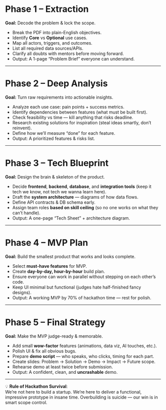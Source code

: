 
# **Phase 1 – Extraction**

**Goal:** Decode the problem & lock the scope.
- Break the PDF into plain-English objectives.
- Identify **Core** vs **Optional** use cases.
- Map all actors, triggers, and outcomes.
- List all required data sources/APIs.
- Clarify all doubts with mentors before moving forward.
- Output: A 1-page “Problem Brief” everyone can understand.


---

# **Phase 2 – Deep Analysis**

**Goal:** Turn raw requirements into actionable insights.

- Analyze each use case: pain points + success metrics.
- Identify dependencies between features (what must be built first).
- Check feasibility vs time — kill anything that risks deadline.
- Research existing solutions for inspiration (steal ideas smartly, don’t reinvent).
- Define how we’ll measure “done” for each feature.
- Output: A prioritized features & risks list.

---

# **Phase 3 – Tech Blueprint**

**Goal:** Design the brain & skeleton of the product.

- Decide **frontend**, **backend**, **database**, and **integration tools** (keep it tech we know, not tech we wanna learn here).
- Draft the **system architecture** — diagrams of how data flows.
- Define API contracts & DB schema early.
- Assign team roles **based on skill ceiling** (so no one works on what they can’t handle).
- Output: A one-page “Tech Sheet” + architecture diagram.

---

# **Phase 4 – MVP Plan**

**Goal:** Build the smallest product that works and looks complete.

- Select **must-have features** for MVP.
- Create **day-by-day, hour-by-hour** build plan.
- Ensure everyone can work in parallel without stepping on each other’s code.
- Keep UI minimal but functional (judges hate half-finished fancy designs).
- Output: A working MVP by 70% of hackathon time — rest for polish.

---

# **Phase 5 – Final Strategy**

**Goal:** Make the MVP judge-ready & memorable.

- Add small **wow-factor** features (animations, data viz, AI touches, etc.).
- Polish UI & fix all obvious bugs.
- Prepare **demo script** — who speaks, who clicks, timing for each part.
- Create slides: Problem → Solution → Demo → Impact → Future scope.
- Rehearse demo at least twice before submission.
- Output: A confident, clean, and **uncrashable** demo.

---

💡 **Rule of Hackathon Survival**:  
We’re not here to build a startup. We’re here to deliver a functional, impressive prototype in insane time. Overbuilding is suicide — our win is in smart scope control.

